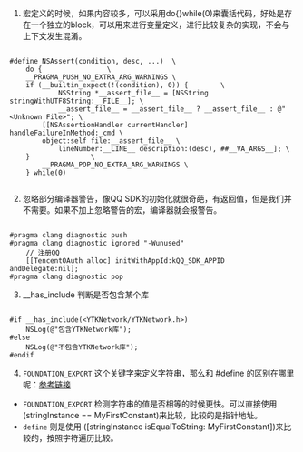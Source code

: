 
1. 宏定义的时候，如果内容较多，可以采用do{}while(0)来囊括代码，好处是存在一个独立的block，可以用来进行变量定义，进行比较复杂的实现，不会与上下文发生混淆。

```objc

#define NSAssert(condition, desc, ...)	\
    do {				\
	__PRAGMA_PUSH_NO_EXTRA_ARG_WARNINGS \
	if (__builtin_expect(!(condition), 0)) {		\
            NSString *__assert_file__ = [NSString stringWithUTF8String:__FILE__]; \
            __assert_file__ = __assert_file__ ? __assert_file__ : @"<Unknown File>"; \
	    [[NSAssertionHandler currentHandler] handleFailureInMethod:_cmd \
		object:self file:__assert_file__ \
	    	lineNumber:__LINE__ description:(desc), ##__VA_ARGS__]; \
	}				\
        __PRAGMA_POP_NO_EXTRA_ARG_WARNINGS \
    } while(0)


```



2. 忽略部分编译器警告，像QQ SDK的初始化就很奇葩，有返回值，但是我们并不需要。如果不加上忽略警告的宏，编译器就会报警告。

```objc

#pragma clang diagnostic push
#pragma clang diagnostic ignored "-Wunused"
    // 注册QQ
    [[TencentOAuth alloc] initWithAppId:kQQ_SDK_APPID andDelegate:nil];
#pragma clang diagnostic pop

```

3. __has_include 判断是否包含某个库

```objc

#if __has_include(<YTKNetwork/YTKNetwork.h>)
    NSLog(@"包含YTKNetwork库");
#else
    NSLog(@"不包含YTKNetwork库");
#endif

```

4. `FOUNDATION_EXPORT` 这个关键字来定义字符串，那么和 #define 的区别在哪里呢：[参考链接](https://www.jianshu.com/p/0694eb214d87)

 * `FOUNDATION_EXPORT` 检测字符串的值是否相等的时候更快。可以直接使用(stringInstance == MyFirstConstant)来比较，比较的是指针地址。
 * `define` 则是使用 ([stringInstance isEqualToString: MyFirstConstant])来比较的，按照字符遍历比较。


